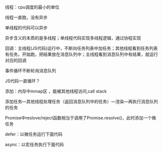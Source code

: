 线程：cpu调度的最小的单位

线程一直跑，没有异步

单线程的代码可以异步

异步含义的本质的是多线程；单线程代码实现多线程逻辑，通过协程实现

回调：主线程(JS代码)运行中，不断向任务列表中加任务；其他线程看到任务列表有任务，开始跑，把结果放在消息队列中；主线程看到消息队列中有结果，就运行对应的回调

事件循环不断轮询消息队列

JS代码一直循环？

添加：内存中mmap区 ，能被其他线程访问,call stack

添加任务—其他线程处理任务（返回消息队列中的任务）—渲染—再执行消息队列的任务



Promise中reslove/reject函数相当于调用了Promise.resolve()，此时添加一个微任务

defer：以微任务运行下面代码

async：以宏任务执行下面代码
